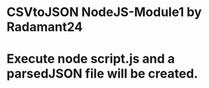# CSVtoJSON NodeJS-Module1 by Radamant24
# Execute node script.js and a parsedJSON file will be created.

